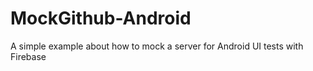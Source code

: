 # MockGithub-Android
A simple example about how to mock a server for Android UI tests with Firebase
